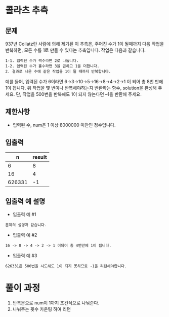 # 콜라츠 추측

## 문제

937년 Collatz란 사람에 의해 제기된 이 추측은, 주어진 수가 1이 될때까지 다음 작업을 반복하면, 모든 수를 1로 만들 수 있다는 추측입니다. 작업은 다음과 같습니다.

```
1-1. 입력된 수가 짝수라면 2로 나눕니다.
1-2. 입력된 수가 홀수라면 3을 곱하고 1을 더합니다.
2. 결과로 나온 수에 같은 작업을 1이 될 때까지 반복합니다.
```

예를 들어, 입력된 수가 6이라면 6→3→10→5→16→8→4→2→1 이 되어 총 8번 만에 1이 됩니다. 위 작업을 몇 번이나 반복해야하는지 반환하는 함수, solution을 완성해 주세요. 단, 작업을 500번을
반복해도 1이 되지 않는다면 –1을 반환해 주세요.

## 제한사항

- 입력된 수, num은 1 이상 8000000 미만인 정수입니다.

## 입출력

| n      | result |
|--------|--------|
| 6      | 8      |
| 16     | 4      |
| 626331 | -1 |    

## 입출력 예 설명

- 입출력 예 #1

```
문제의 설명과 같습니다.
```

- 입출력 예 #2

```
16 -> 8 -> 4 -> 2 -> 1 이되어 총 4번만에 1이 됩니다.
```

- 입출력 예 #3

```
626331은 500번을 시도해도 1이 되지 못하므로 -1을 리턴해야합니다.
```

# 풀이 과정

1. 반복문으로 num이 1까지 조건식으로 나눠준다.
2. 나눠주는 횟수 카운팅 하여 리턴